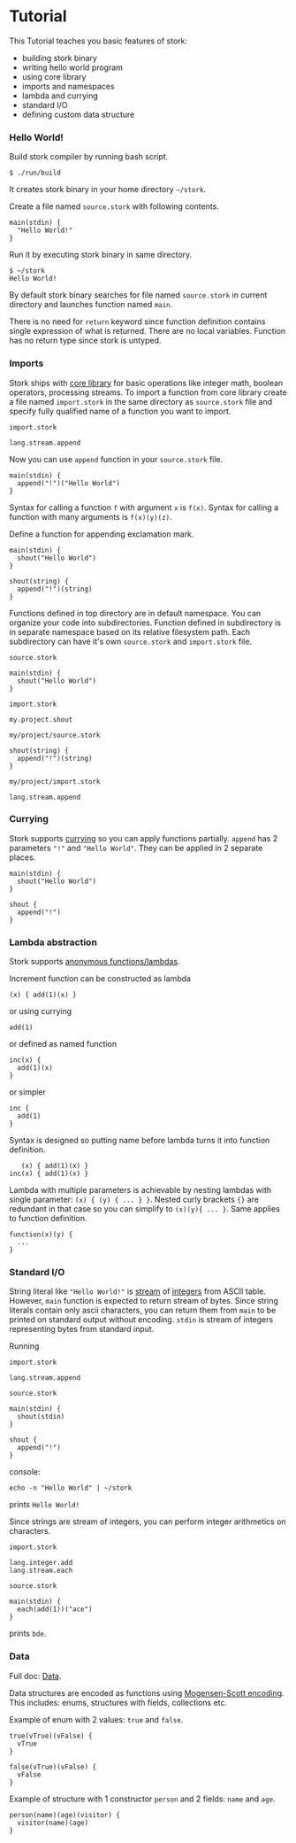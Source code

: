 # Tutorial #

This Tutorial teaches you basic features of stork:
   - building stork binary
   - writing hello world program
   - using core library
   - imports and namespaces
   - lambda and currying
   - standard I/O
   - defining custom data structure

### Hello World! ###

Build stork compiler by running bash script.

    $ ./run/build

It creates stork binary in your home directory `~/stork`.

Create a file named `source.stork` with following contents.

    main(stdin) {
      "Hello World!"
    }

Run it by executing stork binary in same directory.

    $ ~/stork
    Hello World!

By default stork binary searches for file named `source.stork` in current directory and launches function named `main`.

There is no need for `return` keyword since function definition contains single expression of what is returned. There are no local variables. Function has no return type since stork is untyped.

### Imports ###

Stork ships with [core library](../core_library/lang/doc.md) for basic operations like integer math, boolean operators, processing streams. To import a function from core library create a file named `import.stork` in the same directory as `source.stork` file and specify fully qualified name of a function you want to import.

`import.stork`

    lang.stream.append

Now you can use `append` function in your `source.stork` file.

    main(stdin) {
      append("!")("Hello World")
    }

Syntax for calling a function `f` with argument `x` is `f(x)`. Syntax for calling a function with many arguments is `f(x)(y)(z)`.

Define a function for appending exclamation mark.

    main(stdin) {
      shout("Hello World")
    }
    
    shout(string) {
      append("!")(string)
    }

Functions defined in top directory are in default namespace. You can organize your code into subdirectories. Function defined in subdirectory is in separate namespace based on its relative filesystem path. Each subdirectory can have it's own `source.stork` and `import.stork` file.

`source.stork`

    main(stdin) {
      shout("Hello World")
    }

`import.stork`

    my.project.shout

`my/project/source.stork`

    shout(string) {
      append("!")(string)
    }

`my/project/import.stork`

    lang.stream.append

### Currying ###

Stork supports [currying](https://en.wikipedia.org/wiki/Currying) so you can apply functions partially. `append` has 2 parameters `"!"` and `"Hello World"`. They can be applied in 2 separate places.

    main(stdin) {
      shout("Hello World")
    }
    
    shout {
      append("!")
    }

### Lambda abstraction ###

Stork supports [anonymous functions/lambdas](https://en.wikipedia.org/wiki/Lambda_calculus#lambdaAbstr).

Increment function can be constructed as lambda

    (x) { add(1)(x) }

or using currying

    add(1)

or defined as named function

    inc(x) {
      add(1)(x)
    }

or simpler

    inc {
      add(1)
    }

Syntax is designed so putting name before lambda turns it into function definition.

       (x) { add(1)(x) }
    inc(x) { add(1)(x) }

Lambda with multiple parameters is achievable by nesting lambdas with single parameter: `(x) { (y) { ... } }`. Nested curly brackets `{}` are redundant in that case so you can simplify to `(x)(y){ ... }`. Same applies to function definition.

    function(x)(y) {
      ...
    }

### Standard I/O ###

String literal like `"Hello World!"` is [stream](../core_library/lang/stream/doc.md) of [integers](../core_library/lang/integer/doc.md) from ASCII table. However, `main` function is expected to return stream of bytes. Since string literals contain only ascii characters, you can return them from `main` to be printed on standard output without encoding. `stdin` is stream of integers representing bytes from standard input.

Running

`import.stork`

    lang.stream.append

`source.stork`

    main(stdin) {
      shout(stdin)
    }
    
    shout {
      append("!")
    }

console:

    echo -n "Hello World" | ~/stork

prints `Hello World!`

Since strings are stream of integers, you can perform integer arithmetics on characters.

`import.stork`

    lang.integer.add
    lang.stream.each

`source.stork`

    main(stdin) {
      each(add(1))("ace")
    }

prints `bde`.

### Data ###
Full doc: [Data](data.md).

Data structures are encoded as functions using [Mogensen-Scott encoding](https://en.wikipedia.org/wiki/Mogensen%E2%80%93Scott_encoding). This includes: enums, structures with fields, collections etc.

Example of enum with 2 values: `true` and `false`.

    true(vTrue)(vFalse) {
      vTrue
    }
    
    false(vTrue)(vFalse) {
      vFalse
    }

Example of structure with 1 constructor `person` and 2 fields: `name` and `age`.

    person(name)(age)(visitor) {
      visitor(name)(age)
    }

